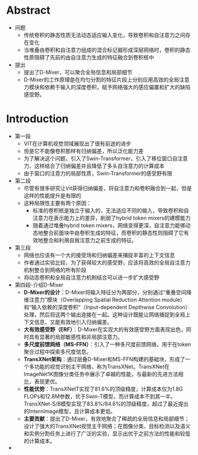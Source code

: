 # Abstract

- 问题
  - 传统卷积的静态性质无法动态适应输入变化，导致卷积和自注意力之间存在变化
  - 当堆叠由卷积和自注意力组成的混合标记器形成深层网络时，卷积的静态性质阻碍了先前的由自注意力生成的特征融合到卷积核中
- 提出
  - 提出了D-Mixer，可以聚合全局信息和局部细节
  - D-Mixer的工作原理是在均匀分割的特征片段上分别应用高效的全局注意力模块和依赖于输入的深度卷积，赋予网络强大的感应偏置和扩大的缺陷感受野。

# Introduction

- 第一段
  - VIT在计算机视觉领域展现出了很有前途的进步
  - 但是它不能像卷积那样有归纳偏差，所以泛化能力差
  - 为了解决这个问题，引入了Swin-Transformer，引入了移位窗口自注意力，这样结合了归纳偏差并且降低了多头自注意力的计算成本
  - 由于窗口的注意力的局部性质，Swin-Transformer的感受野有限
- 第二段
  - 尽管有很多研究让Vit获得归纳偏差，将自注意力和卷积融合到一起，但是这样的性能提升是有限的
  - 这种局限性主要有两个原因：
    - 标准的卷积核是独立于输入的，无法适应不同的输入，导致卷积和自注意力在表示能力上的差异，削弱了hybrid token mixers的建模能力
    - 随着通过堆叠hybrid token mixers，网络变得更深，自注意力能够动态地整合前面块中由卷积生成的特征，而卷积的静态性则阻碍了它有效地整合和利用自我注意力之前生成的特征。
- 第三段
  - 网络也应该有一个大的接受场和归纳偏差来捕捉丰富的上下文信息
  - 作者通过实验比较，为了获得较大的感受野，应该将高效的全局自注意力机制整合到网络的所有阶段
  - 将动态卷积和全局自注意力机制结合可以进一步扩大感受野
- 第四段-介绍D-Mixer
  - **D-Mixer的设计**：D-Mixer将输入特征分为两部分，分别通过“重叠空间降维注意力”模块（Overlapping Spatial Reduction Attention module）和“输入依赖的深度卷积”（Input-dependent Depthwise Convolution）处理，然后将这两个输出连接在一起。这种设计既能让网络捕捉到全局上下文信息，又能有效地引入归纳偏差。
  - **大有效感受野（ERF）**：D-Mixer在实现大的有效感受野方面表现出色，同时具有显著的局部敏感性和非局部注意力。
  - **多尺度前馈网络（MS-FFN）**：引入了一种多尺度前馈网络，用于在token聚合过程中探索多尺度信息。
  - **TransXNet架构**：通过层叠D-Mixer和MS-FFN构建的基础块，形成了一个多功能的视觉识别主干网络，称为TransXNet。TransXNet在ImageNet1K图像分类任务中展示了卓越的性能，与最新的先进方法相比，表现更优。
  - **性能优势**：TransXNetT实现了81.6%的顶级精度，计算成本仅为1.8G FLOPs和12.8M参数，优于Swin-T模型，而计算成本不到其一半。TransXNet-S/B模型实现了83.8%/84.6%的顶级精度，超过了最近提出的InternImage模型，且计算成本更低。
  - **主要贡献**：提出了D-Mixer，有效地聚合了稀疏的全局信息和局部细节；设计了强大的TransXNet视觉主干网络；在图像分类、目标检测以及语义和实例分割任务上进行了广泛的实验，显示出优于之前方法的性能和较低的计算成本。
- 